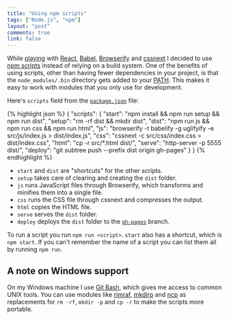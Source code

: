 ```yaml
---
title: "Using npm scripts"
tags: ["Node.js", "npm"]
layout: "post"
comments: true
link: false
---
```


While [playing](https://github.com/gummesson/swedish-time) with
[React](https://github.com/facebook/react),
[Babel](https://github.com/babel/babel),
[Browserify](https://github.com/substack/node-browserify) and
[cssnext](https://github.com/cssnext/cssnext) I decided to use [npm
scripts](https://docs.npmjs.com/cli/run-script) instead of relying on a build
system. One of the benefits of using scripts, other than having fewer
dependencies in your project, is that the `node_modules/.bin` directory gets
added to your [PATH](http://en.wikipedia.org/wiki/PATH_%28variable%29). This
makes it easy to work with modules that you only use for development.

Here's `scripts` field from the
[`package.json`](https://github.com/gummesson/swedish-time/blob/master/package.json)
file:

{% highlight json %}
{
"scripts": {
    "start": "npm install && npm run setup && npm run dist",
    "setup": "rm -rf dist && mkdir dist",
    "dist": "npm run js && npm run css && npm run html",
    "js": "browserify -t babelify -g uglifyify -e src/js/index.js > dist/index.js",
    "css": "cssnext -c src/css/index.css > dist/index.css",
    "html": "cp -r src/*.html dist/",
    "serve": "http-server -p 5555 dist/",
    "deploy": "git subtree push --prefix dist origin gh-pages"
  }
}
{% endhighlight %}

- `start` and `dist` are "shortcuts" for the other scripts.
- `setup` takes care of clearing and creating the `dist` folder.
- `js` runs JavaScript files through Browserify, which transforms and minifies
  them into a single file.
- `css` runs the CSS file through cssnext and compresses the output.
- `html` copies the HTML file.
- `serve` serves the `dist` folder.
- `deploy` deploys the `dist` folder to the
  [`gh-pages`](https://github.com/gummesson/swedish-time/tree/gh-pages) branch.

To run a script you run `npm run <script>`. `start` also has a shortcut, which
is `npm start`. If you can't remember the name of a script you can list them all
by running `npm run`.

## A note on Windows support

On my Windows machine I use [Git Bash](https://msysgit.github.io/#bash), which
gives me access to common UNIX tools. You can use modules like
[rimraf](https://www.npmjs.com/package/rimraf),
[mkdirp](https://www.npmjs.com/package/mkdirp) and
[ncp](https://www.npmjs.com/package/ncp) as replacements for `rm -rf`, `mkdir
-p` and `cp -r` to make the scripts more portable.
